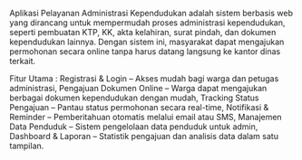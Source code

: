 Aplikasi Pelayanan Administrasi Kependudukan adalah sistem berbasis web yang dirancang untuk mempermudah proses administrasi kependudukan, seperti pembuatan KTP, KK, akta kelahiran, surat pindah, dan dokumen kependudukan lainnya. Dengan sistem ini, masyarakat dapat mengajukan permohonan secara online tanpa harus datang langsung ke kantor dinas terkait.

Fitur Utama : Registrasi & Login – Akses mudah bagi warga dan petugas administrasi, Pengajuan Dokumen Online – Warga dapat mengajukan berbagai dokumen kependudukan dengan mudah, Tracking Status Pengajuan – Pantau status permohonan secara real-time, Notifikasi & Reminder – Pemberitahuan otomatis melalui email atau SMS, Manajemen Data Penduduk – Sistem pengelolaan data penduduk untuk admin, Dashboard & Laporan – Statistik pengajuan dan analisis data dalam satu tampilan.
